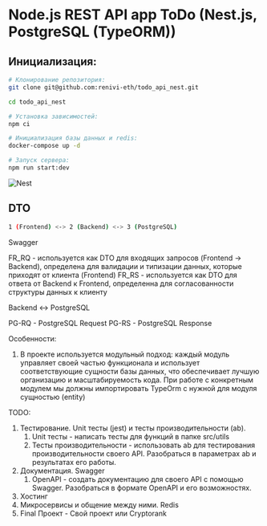 # Node.js REST API app ToDo (Nest.js, PostgreSQL (TypeORM))

## Инициализация:

```bash
# Клонирование репозитория:
git clone git@github.com:renivi-eth/todo_api_nest.git

cd todo_api_nest

# Установка зависимостей:
npm ci

# Инициализация базы данных и redis:
docker-compose up -d

# Запуск сервера:
npm run start:dev
```

![Nest](https://nestjs.com/img/logo-small.svg)

## DTO

```bash
1 (Frontend) <-> 2 (Backend) <-> 3 (PostgreSQL)
```

Swagger

FR_RQ - используется как DTO для входящих запросов (Frontend -> Backend), определена для валидации и типизации данных, которые приходят от клиента (Frontend)
FR_RS - используется как DTO для ответа от Backend к Frontend, определенна для согласованности структуры данных к клиенту

Backend <-> PostgreSQL

PG-RQ - PostgreSQL Request
PG-RS - PostgreSQL Response

Особенности:

1. В проекте используется модульный подход: каждый модуль управляет своей частью функционала и использует соответствующие сущности базы данных, что обеспечивает лучшую организацию и масштабируемость кода. При работе с конкретным модулем мы должны импортировать TypeOrm с нужной для модуля сущностью (entity)

TODO:

1. Тестирование. Unit тесты (jest) и тесты производительности (ab).
   1. Unit тесты - написать тесты для функций в папке src/utils
   1. Тесты производительности - использовать ab для тестирования производительности своего API. Разобраться в параметрах ab и результатах его работы.
1. Документация. Swagger
   1. OpenAPI - создать документацию для своего API с помощью Swagger. Разобраться в формате OpenAPI и его возможностях.
1. Хостинг
1. Микросервисы и общение между ними. Redis
1. Final Проект - Свой проект или Cryptorank
